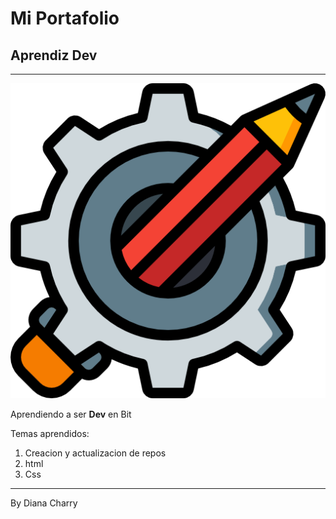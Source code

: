 # Mi Portafolio
## Aprendiz Dev 
--- 
![logo](dev.png)

Aprendiendo a ser **Dev** en Bit

Temas aprendidos:
1. Creacion y actualizacion de repos
2. html
3. Css
---
By Diana Charry